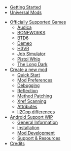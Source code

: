 * [Getting Started](gettingstarted.md)
* [Universal Mods](games/universal.md)
- [Officially Supported Games]()
    - [Audica](games/audica.md)
    - [BONEWORKS](games/boneworks.md)
    - [BTD6](games/btd6.md)
    - [Demeo](games/demeo.md)
    - [H3VR](games/h3vr.md)
    - [Job Simulator](games/jobsimulator.md)
    - [Pistol Whip](games/pistolwhip.md)
    - [The Long Dark](games/tld.md)
- [Create a new mod]()
    - [Quick Start](modders/quickstart.md)
    - [Mod Preferences](modders/preferences.md)
    - [Debugging](modders/debugging.md)
    - [Reflection](modders/reflection.md)
    - [Method Patching](modders/patching.md)
    - [Xref Scanning](modders/xrefscanning.md)
    - [Attributes](modders/attributes.md)
    - [Il2Cpp differences](modders/il2cppdifferences.md)
- [Android Support WIP]()
    - [General Information](android/general.md)
    - [Installation](android/installation.md)
    - [Mod Development](android/mod_development.md)
    - [Support & Resources](android/support.md)
- [Credits](credits.md)
